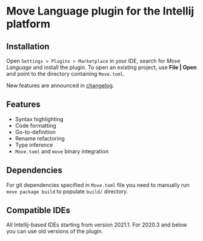 # Move Language plugin for the Intellij platform

## Installation

Open `Settings > Plugins > Marketplace` in your IDE, search for _Move Language_ and install the plugin.
To open an existing project, use **File | Open** and point to the directory containing `Move.toml`. 

New features are announced in [changelog](https://github.com/pontem-network/intellij-move/tree/master/changelog). 

## Features

* Syntax highlighting
* Code formatting
* Go-to-definition
* Rename refactoring
* Type inference
* `Move.toml` and `move` binary integration

## Dependencies

For git dependencies specified in `Move.toml` file you need to manually run `move package build` to populate `build/` directory. 

## Compatible IDEs

All Intellij-based IDEs starting from version 2021.1. For 2020.3 and below you can use old versions of the plugin. 
